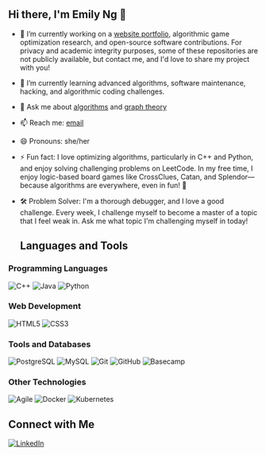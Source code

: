## Hi there, I'm Emily Ng 👋

<!--
**emilylienhuang/emilylienhuang** is a ✨ _special_ ✨ repository because its `README.md` (this file) appears on your GitHub profile.

Here are some ideas to get you started:

- 🔭 I’m currently working on a website portfolio, a big data mining ML project, and a budgeting application.
- 🌱 I’m currently learning AI/ML models and JavaScript and JQuery
- 👯 I’m looking to collaborate on ...
- 🤔 I’m looking for help with ...
- 💬 Ask me about ...
- 📫 How to reach me: ...
- 😄 Pronouns: she/her
- ⚡ Fun fact: ...
-->
- 🔭 I’m currently working on a [website portfolio](https://github.com/emilylienhuang/WebsitePortfolio), algorithmic game optimization research, and open-source software contributions. For privacy and academic integrity purposes, some of these repositories are not publicly available, but contact me, and I'd love to share my project with you!
- 🌱 I’m currently learning advanced algorithms, software maintenance, hacking, and algorithmic coding challenges.
- 💬 Ask me about [algorithms](https://github.com/emilylienhuang/AlgorithmExplorationsPartOne) and [graph theory](https://github.com/emilylienhuang/GroupThink)
- 📫 Reach me: [email](mailto:emilylienhuang@gmail.com)
- 😄 Pronouns: she/her
- ⚡ Fun fact: I love optimizing algorithms, particularly in C++ and Python, and enjoy solving challenging problems on LeetCode. In my free time, I enjoy logic-based board games like CrossClues, Catan, and Splendor—because algorithms are everywhere, even in fun! 🎲
- 🛠️ Problem Solver: I'm a thorough debugger, and I love a good challenge. Every week, I challenge myself to become a master of a topic that I feel weak in. Ask me what topic I'm challenging myself in today!

  ## Languages and Tools

### Programming Languages
<p align="left">
  <img src="https://img.shields.io/badge/C++-00599C?style=for-the-badge&logo=cplusplus&logoColor=white" alt="C++" />
  <img src="https://img.shields.io/badge/Java-007396?style=for-the-badge&logo=java&logoColor=white" alt="Java" />
  <img src="https://img.shields.io/badge/Python-3776AB?style=for-the-badge&logo=python&logoColor=white" alt="Python" />
</p>

### Web Development
<p align="left">
  <img src="https://img.shields.io/badge/HTML5-E34F26?style=for-the-badge&logo=html5&logoColor=white" alt="HTML5" />
  <img src="https://img.shields.io/badge/CSS3-1572B6?style=for-the-badge&logo=css3&logoColor=white" alt="CSS3" />
</p>

### Tools and Databases
<p align="left">
  <img src="https://img.shields.io/badge/PostgreSQL-4169E1?style=for-the-badge&logo=postgresql&logoColor=white" alt="PostgreSQL" />
  <img src="https://img.shields.io/badge/MySQL-4479A1?style=for-the-badge&logo=mysql&logoColor=white" alt="MySQL" />
  <img src="https://img.shields.io/badge/Git-F05032?style=for-the-badge&logo=git&logoColor=white" alt="Git" />
  <img src="https://img.shields.io/badge/GitHub-181717?style=for-the-badge&logo=github&logoColor=white" alt="GitHub" />
  <img src="https://img.shields.io/badge/Basecamp-98C1D9?style=for-the-badge&logo=basecamp&logoColor=black" alt="Basecamp" />
</p>

### Other Technologies
<p align="left">
  <img src="https://img.shields.io/badge/Agile-3178C6?style=for-the-badge&logo=scrum&logoColor=white" alt="Agile" />
  <img src="https://img.shields.io/badge/Docker-2496ED?style=for-the-badge&logo=docker&logoColor=white" alt="Docker" />
  <img src="https://img.shields.io/badge/Kubernetes-326CE5?style=for-the-badge&logo=kubernetes&logoColor=white" alt="Kubernetes" />
</p>

## Connect with Me

[![LinkedIn](https://img.shields.io/badge/LinkedIn-0A66C2?style=for-the-badge&logo=linkedin&logoColor=white)](https://www.linkedin.com/in/emily-ng-ung-020524135/)
